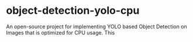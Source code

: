 # object-detection-yolo-cpu 
An open-source project for implementing YOLO based Object Detection on Images that is optimized for CPU usage. This